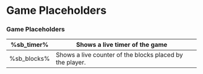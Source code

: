 # Game Placeholders

### Game Placeholders

| %sb\_timer%  | Shows a live timer of the game                            |   |
| ------------ | --------------------------------------------------------- | - |
| %sb\_blocks% | Shows a live counter of the blocks placed by the player.  |   |
